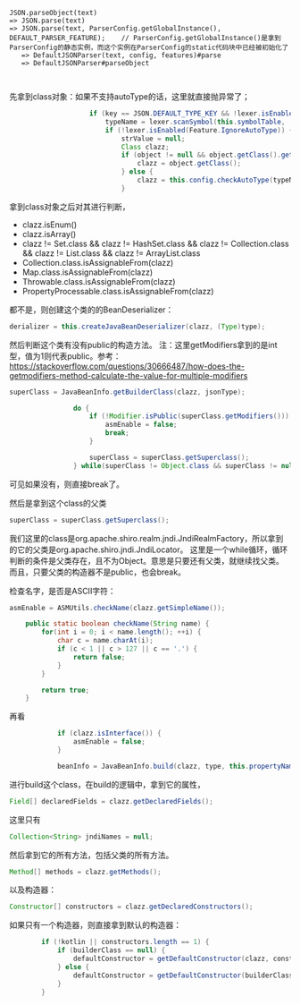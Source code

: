 ```
JSON.parseObject(text)
=> JSON.parse(text)
=> JSON.parse(text, ParserConfig.getGlobalInstance(), DEFAULT_PARSER_FEATURE);    // ParserConfig.getGlobalInstance()是拿到ParserConfig的静态实例，而这个实例在ParserConfig的static代码块中已经被初始化了
   => DefaultJSONParser(text, config, features)#parse
   => DefaultJSONParser#parseObject   
   
   
```
 
 
先拿到class对象：如果不支持autoType的话，这里就直接抛异常了；
```java
                    if (key == JSON.DEFAULT_TYPE_KEY && !lexer.isEnabled(Feature.DisableSpecialKeyDetect)) {
                        typeName = lexer.scanSymbol(this.symbolTable, '"');
                        if (!lexer.isEnabled(Feature.IgnoreAutoType)) {
                            strValue = null;
                            Class clazz;
                            if (object != null && object.getClass().getName().equals(typeName)) {
                                clazz = object.getClass();
                            } else {
                                clazz = this.config.checkAutoType(typeName, (Class)null, lexer.getFeatures());
                            }
```

拿到class对象之后对其进行判断，
- clazz.isEnum()
- clazz.isArray()
- clazz != Set.class && clazz != HashSet.class && clazz != Collection.class && clazz != List.class && clazz != ArrayList.class
- Collection.class.isAssignableFrom(clazz)
- Map.class.isAssignableFrom(clazz)
- Throwable.class.isAssignableFrom(clazz)
- PropertyProcessable.class.isAssignableFrom(clazz)


都不是，则创建这个类的的BeanDeserializer：
```java
derializer = this.createJavaBeanDeserializer(clazz, (Type)type);
```

然后判断这个类有没有public的构造方法。
注：这里getModifiers拿到的是int型，值为1则代表public。参考：https://stackoverflow.com/questions/30666487/how-does-the-getmodifiers-method-calculate-the-value-for-multiple-modifiers

```java
superClass = JavaBeanInfo.getBuilderClass(clazz, jsonType);

                do {
                    if (!Modifier.isPublic(superClass.getModifiers())) {
                        asmEnable = false;
                        break;
                    }

                    superClass = superClass.getSuperclass();
                } while(superClass != Object.class && superClass != null);
```
可见如果没有，则直接break了。

然后是拿到这个class的父类
```java
superClass = superClass.getSuperclass();
```

我们这里的class是org.apache.shiro.realm.jndi.JndiRealmFactory，所以拿到的它的父类是org.apache.shiro.jndi.JndiLocator。
这里是一个while循环，循环判断的条件是父类存在，且不为Object。意思是只要还有父类，就继续找父类。
而且，只要父类的构造器不是public，也会break。



检查名字，是否是ASCII字符：
```java
asmEnable = ASMUtils.checkName(clazz.getSimpleName());

    public static boolean checkName(String name) {
        for(int i = 0; i < name.length(); ++i) {
            char c = name.charAt(i);
            if (c < 1 || c > 127 || c == '.') {
                return false;
            }
        }

        return true;
    }
```

再看
```java
            if (clazz.isInterface()) {
                asmEnable = false;
            }

            beanInfo = JavaBeanInfo.build(clazz, type, this.propertyNamingStrategy);
```

进行build这个class，在build的逻辑中，拿到它的属性，
```java
Field[] declaredFields = clazz.getDeclaredFields();
```
这里只有
```java
Collection<String> jndiNames = null;
```
然后拿到它的所有方法，包括父类的所有方法。
```java
Method[] methods = clazz.getMethods();
```
以及构造器：
```java
Constructor[] constructors = clazz.getDeclaredConstructors();
```
如果只有一个构造器，则直接拿到默认的构造器：
```java
        if (!kotlin || constructors.length == 1) {
            if (builderClass == null) {
                defaultConstructor = getDefaultConstructor(clazz, constructors);
            } else {
                defaultConstructor = getDefaultConstructor(builderClass, builderClass.getDeclaredConstructors());
            }
        }
```
